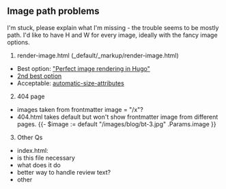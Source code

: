 ## Image path problems
I'm stuck, please explain what I'm missing - the trouble seems to be mostly path. 
I'd like to have H and W for every image, ideally with the fancy image options.
1. render-image.html (_default/_markup/render-image.html)
  - Best option: ["Perfect image rendering in Hugo"](https://ryanfleck.ca/2023/perfected-image-rendering-in-hugo/)
  - [2nd best option](https://christianoliff.com/blog/markdown-render-hooks-in-hugo/)
  - Acceptable: [automatic-size-attributes](https://werat.dev/blog/automatic-image-size-attributes-in-hugo/)
2. 404 page
 - images taken from frontmatter image = "/x"?
 - 404.html takes default but won't show frontmatter image from different pages. {{- $image := default "/images/blog/bt-3.jpg" .Params.image }}
3. Other Qs
 - index.html:
  - is this file necessary
  - what does it do
  - better way to handle review text?
 - other

